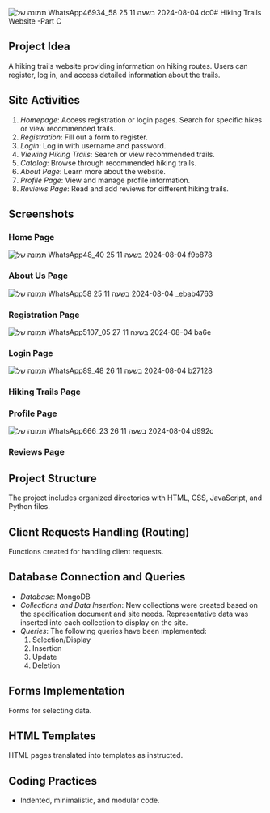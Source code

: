 ![תמונה של WhatsApp‏ 2024-08-04 בשעה 11 25 58_46934dc0](https://github.com/user-attachments/assets/8764f423-f33f-49d1-ad35-7a6f838607a6)# Hiking Trails Website -Part C

## Project Idea
A hiking trails website providing information on hiking routes. Users can register, log in, and access detailed information about the trails.

## Site Activities
1. *Homepage*: Access registration or login pages. Search for specific hikes or view recommended trails.
2. *Registration*: Fill out a form to register.
3. *Login*: Log in with username and password.
4. *Viewing Hiking Trails*: Search or view recommended trails.
5. *Catalog*: Browse through recommended hiking trails.
6. *About Page*: Learn more about the website.
7. *Profile Page*: View and manage profile information.
8. *Reviews Page*: Read and add reviews for different hiking trails.

## Screenshots
### Home Page



![תמונה של WhatsApp‏ 2024-08-04 בשעה 11 25 40_48f9b878](https://github.com/user-attachments/assets/ee63c2a7-508d-44a5-b48f-205ba0ac1dee)


### About Us Page




![תמונה של WhatsApp‏ 2024-08-04 בשעה 11 25 58_ebab4763](https://github.com/user-attachments/assets/4f1ad5dd-0f2b-4e4f-a3f7-cfacb33aea28)




### Registration Page




![תמונה של WhatsApp‏ 2024-08-04 בשעה 11 27 05_5107ba6e](https://github.com/user-attachments/assets/6b346d90-80b0-4631-b162-6324c4041b95)






### Login Page




![תמונה של WhatsApp‏ 2024-08-04 בשעה 11 26 48_89b27128](https://github.com/user-attachments/assets/7432880e-9d14-46a7-a438-87cbfab8bd28)





### Hiking Trails Page






### Profile Page



![תמונה של WhatsApp‏ 2024-08-04 בשעה 11 26 23_666d992c](https://github.com/user-attachments/assets/243bdce5-f16b-492f-89da-1ed7a2149604)



### Reviews Page




## Project Structure
The project includes organized directories with HTML, CSS, JavaScript, and Python files.

## Client Requests Handling (Routing)
Functions created for handling client requests.

## Database Connection and Queries
- *Database*: MongoDB
- *Collections and Data Insertion*: New collections were created based on the specification document and site needs. Representative data was inserted into each collection to display on the site.
- *Queries*: The following queries have been implemented:
  1. Selection/Display
  2. Insertion
  3. Update
  4. Deletion

## Forms Implementation
Forms for selecting data.

## HTML Templates
HTML pages translated into templates as instructed.

## Coding Practices
- Indented, minimalistic, and modular code.
